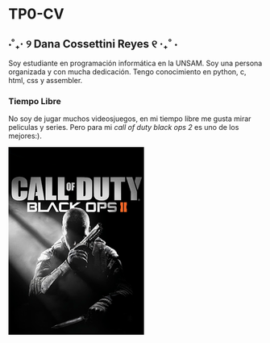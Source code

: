 # TP0-CV

##  ⋅˚₊‧ ୨ Dana Cossettini Reyes ୧ ‧₊˚ ⋅

Soy estudiante en programación informática en la UNSAM. Soy una persona organizada y con mucha dedicación. Tengo conocimiento en python, c, html, css y assembler.

### Tiempo Libre
No soy de jugar muchos videosjuegos, en mi tiempo libre me gusta mirar peliculas y series. Pero para mi *call of duty black ops 2* es uno de los mejores:).


![alt text](image.png)